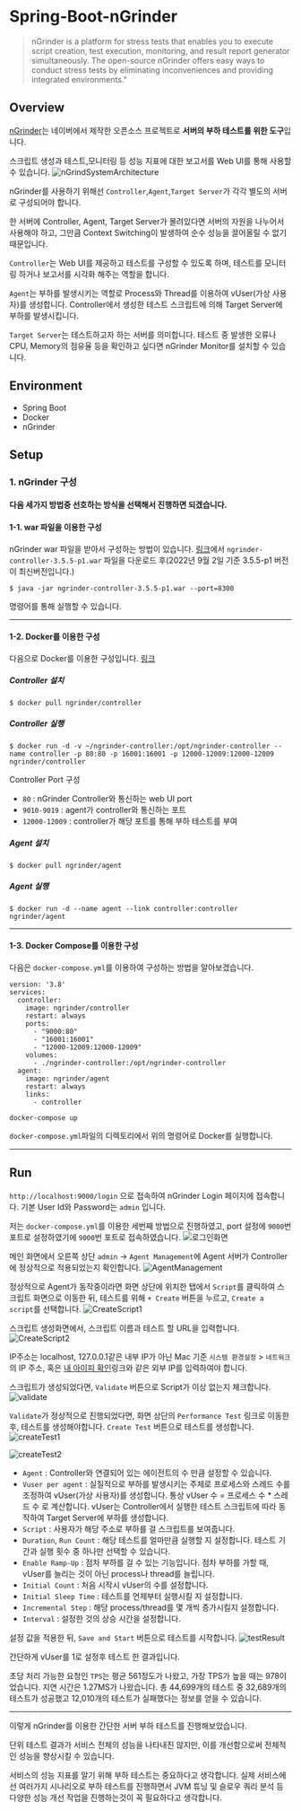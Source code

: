 # Spring-Boot-nGrinder
>nGrinder is a platform for stress tests that enables you to execute script creation, test execution, monitoring, and result report generator simultaneously. The open-source nGrinder offers easy ways to conduct stress tests by eliminating inconveniences and providing integrated environments."

## Overview
[nGrinder](https://github.com/naver/ngrinder)는 네이버에서 제작한 오픈소스 프로젝트로 **서버의 부하 테스트를 위한 도구**입니다.

스크립트 생성과 테스트,모니터링 등 성능 지표에 대한 보고서를 Web UI를 통해 사용할 수 있습니다.
![nGrindSystemArchitecture](https://user-images.githubusercontent.com/79642391/188143168-f9ec6397-882f-406b-8b41-460695f3edd8.png)

nGrinder를 사용하기 위해선 `Controller`,`Agent`,`Target Server`가 각각 별도의 서버로 구성되어야 합니다.

한 서버에 Controller, Agent, Target Server가 몰려있다면 서버의 자원을 나누어서 사용해야 하고, 그만큼 Context Switching이 발생하여 순수 성능을 끌어올릴 수 없기 때문입니다.

`Controller`는 Web UI를 제공하고 테스트를 구성할 수 있도록 하며, 테스트를 모니터링 하거나 보고서를 시각화 해주는 역할을 합니다.

`Agent`는 부하를 발생시키는 역할로 Process와 Thread를 이용하여 vUser(가상 사용자)를 생성합니다. Controller에서 생성한 테스트 스크립트에 의해 Target Server에 부하를 발생시킵니다.

`Target Server`는 테스트하고자 하는 서버를 의미합니다. 테스트 중 발생한 오류나 CPU, Memory의 점유율 등을 확인하고 싶다면 nGrinder Monitor를 설치할 수 있습니다.

## Environment
* Spring Boot
* Docker
* nGrinder

## Setup
### 1. nGrinder 구성
#### **다음 세가지 방법중 선호하는 방식을 선택해서 진행하면 되겠습니다.**

#### 1-1. war 파일을 이용한 구성
nGrinder war 파일을 받아서 구성하는 방법이 있습니다. [링크](https://github.com/naver/ngrinder/releases)에서 `ngrinder-controller-3.5.5-p1.war` 파일을 다운로드 후(2022년 9월 2일 기준 3.5.5-p1 버전이 최신버전입니다.)
```
$ java -jar ngrinder-controller-3.5.5-p1.war --port=8300
```
명령어를 통해 실행할 수 있습니다.

* * *

#### 1-2. Docker를 이용한 구성
다음으로 Docker를 이용한 구성입니다. [링크](https://hub.docker.com/r/ngrinder/controller)

##### Controller 설치
```
$ docker pull ngrinder/controller
```
##### Controller 실행
```
$ docker run -d -v ~/ngrinder-controller:/opt/ngrinder-controller --name controller -p 80:80 -p 16001:16001 -p 12000-12009:12000-12009 ngrinder/controller
```
Controller Port 구성
* `80` : nGrinder Controller와 통신하는 web UI port
* `9010-9019` : agent가 controller와 통신하는 포트
* `12000-12009` : controller가 해당 포트를 통해 부하 테스트를 부여


##### Agent 설치
```
$ docker pull ngrinder/agent
```
##### Agent 실행
```
$ docker run -d --name agent --link controller:controller ngrinder/agent
```

* * *

#### 1-3. Docker Compose를 이용한 구성
다음은 `docker-compose.yml`를 이용하여 구성하는 방법을 알아보겠습니다.

```
version: '3.8'
services:
  controller:
    image: ngrinder/controller
    restart: always
    ports:
      - "9000:80"
      - "16001:16001"
      - "12000-12009:12000-12009"
    volumes:
      - ./ngrinder-controller:/opt/ngrinder-controller
  agent:
    image: ngrinder/agent
    restart: always
    links:
      - controller
```

```
docker-compose up
```
`docker-compose.yml`파일의 디렉토리에서 위의 명령어로 Docker를 실행합니다.

* * *


## Run
`http://localhost:9000/login` 으로 접속하여 nGrinder Login 페이지에 접속합니다. 기본 User Id와 Password는 `admin` 입니다.

저는 `docker-compose.yml`를 이용한 세번째 방법으로 진행하였고, port 설정에 `9000`번 포트로 설정하였기에 `9000`번 포트로 접속하였습니다.
![로그인화면](https://user-images.githubusercontent.com/79642391/188143346-aaaadd66-7514-4aa8-9c48-7ad7d6c3b2b9.png)

메인 화면에서 오른쪽 상단 `admin` -> `Agent Management`에 Agent 서버가 Controller에 정상적으로 적용되었는지 확인합니다.
![AgentManagement](https://user-images.githubusercontent.com/79642391/188146803-19eddf81-11fb-4840-b84e-e9230427fea2.png)

정상적으로 Agent가 동작중이라면 화면 상단에 위치한 탭에서 `Script`를 클릭하여 스크립트 화면으로 이동한 뒤, 테스트를 위해 `+ Create` 버튼을 누르고, `Create a script`를 선택합니다.
![CreateScript1](https://user-images.githubusercontent.com/79642391/188148085-7ffc3b99-5c05-42c1-bec5-ba493a5c9ea3.png)

스크립트 생성화면에서, 스크립트 이름과 테스트 할 URL을 입력합니다.
![CreateScript2](https://user-images.githubusercontent.com/79642391/188148581-c30fa7b0-3401-4dc2-bc8a-7a974028d105.png)

IP주소는 localhost, 127.0.0.1같은 내부 IP가 아닌 Mac 기준 `시스템 환경설정` > `네트워크` 의 IP 주소, 혹은 [내 아이피 확인](https://search.naver.com/search.naver?where=nexearch&sm=top_hty&fbm=1&ie=utf8&query=%EB%82%B4+%EC%95%84%EC%9D%B4%ED%94%BC)링크와 같은 외부 IP를 입력하여야 합니다.

스크립트가 생성되었다면, `Validate` 버튼으로 Script가 이상 없는지 체크합니다.
![validate](https://user-images.githubusercontent.com/79642391/188149286-b0fb2aa2-fb50-4406-84ca-43f786e7c639.png)

`Validate`가 정상적으로 진행되었다면, 화면 상단의 `Performance Test` 링크로 이동한 후, 테스트를 생성해야합니다. `Create Test` 버튼으로 테스트를 생성합니다.
![createTest1](https://user-images.githubusercontent.com/79642391/188149641-abf93da2-2d58-4106-8725-e87abf345b30.png)

![createTest2](https://user-images.githubusercontent.com/79642391/188149813-a22f3e9e-639e-49ed-98c7-96a630ce4b3d.png)

* `Agent` : Controller와 연결되어 있는 에이전트의 수 만큼 설정할 수 있습니다.
* `Vuser per agent` : 실질적으로 부하를 발생시키는 주체로 프로세스와 스레드 수를 조정하여 vUser(가상 사용자)를 생성합니다. 통상 vUser 수 = 프로세스 수 * 스레드 수 로 계산합니다.
vUser는 Controller에서 실행한 테스트 스크립트에 따라 동작하여 Target Server에 부하를 생성합니다.
* `Script` : 사용자가 해당 주소로 부하를 걸 스크립트를 보여줍니다.
* `Duration`, `Run Count` : 해당 테스트를 얼마만큼 실행할 지 설정합니다. 테스트 기간과 실행 횟수 중 하나만 선택할 수 있습니다.
* `Enable Ramp-Up` : 점차 부하를 걸 수 있는 기능입니다. 점차 부하를 가할 때, vUser를 늘리는 것이 아닌 process나 thread를 늘립니다.
* `Initial Count` : 처음 시작시 vUser의 수를 설정합니다.
* `Initial Sleep Time` : 테스트를 언제부터 실행시킬 지 설정합니다.
* `Incremental Step` : 해당 process/thread를 몇 개씩 증가시킬지 설정합니다.
* `Interval` : 설정한 것의 상승 시간을 설정합니다.

설정 값을 적용한 뒤, `Save and Start` 버튼으로 테스트를 시작합니다.
![testResult](https://user-images.githubusercontent.com/79642391/188152738-97c09dce-75ba-4510-9ec5-3b61b78a10bd.png)

간단하게 vUser를 1로 설정후 테스트 한 결과입니다.

초당 처리 가능한 요청인 `TPS`는 평균 561정도가 나왔고, 가장 TPS가 높을 때는 978이었습니다. 지연 시간은 1.27MS가 나왔습니다. 총 44,699개의 테스트 중 32,689개의 테스트가 성공했고 12,010개의 테스트가 실패했다는 정보를 얻을 수 있습니다.

* * * 


이렇게 nGrinder를 이용한 간단한 서버 부하 테스트를 진행해보았습니다.

단위 테스트 결과가 서비스 전체의 성능을 나타내진 않지만, 이를 개선함으로써 전체적인 성능을 향상시킬 수 있습니다.

서비스의 성능 지표를 알기 위해 부하 테스트는 중요하다고 생각합니다. 실제 서비스에선 여러가지 시나리오로 부하 테스트를 진행하면서 JVM 튜닝 및 슬로우 쿼리 분석 등 다양한 성능 개선 작업을 진행하는것이 꼭 필요하다고 생각합니다.

